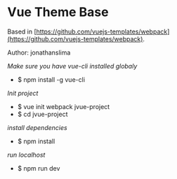 # Vue Theme Base

Based in [https://github.com/vuejs-templates/webpack](https://github.com/vuejs-templates/webpack).

Author: jonathanslima

*Make sure you have vue-cli installed globaly*

- $ npm install -g vue-cli

*Init project*

- $ vue init webpack jvue-project
- $ cd jvue-project

*install dependencies*

- $ npm install

*run localhost*

- $ npm run dev